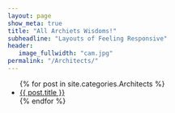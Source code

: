 ```yaml
---
layout: page
show_meta: true
title: "All Archiets Wisdoms!"
subheadline: "Layouts of Feeling Responsive"
header:
   image_fullwidth: "cam.jpg"
permalink: "/Architects/"
---
```

<ul>
    {% for post in site.categories.Architects %}
    <li><a href="{{ site.url }}{{ site.baseurl }}{{ post.url }}">{{ post.title }}</a></li>
    {% endfor %}
</ul>
